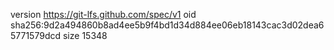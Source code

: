 version https://git-lfs.github.com/spec/v1
oid sha256:9d2a494860b8ad4ee5b9f4bd1d34d884ee06eb18143cac3d02dea65771579dcd
size 15348
